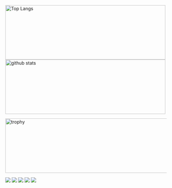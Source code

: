 <p align="left"> 
  <img alt="Top Langs" width="500" height="170" src="https://github-readme-stats.vercel.app/api/top-langs/?username=Keito777&layout=compact&show_icons=true&theme=maroongold" />
  <img alt="github stats" width="500" height="170" src="https://github-readme-stats.vercel.app/api?username=Keito777&theme=outrun&show_icons=ture" />
</p>

<img alt="trophy" width=1007 height=170 src="https://github-profile-trophy.vercel.app/?username=Keito777&theme=onedark&row=1)](https://github.com/ryo-ma/github-profile-trophy">

![](https://github-profile-summary-cards.vercel.app/api/cards/profile-details?username=Keito777&theme=monokai)
![](https://github-profile-summary-cards.vercel.app/api/cards/repos-per-language?username=Keito777&theme=dracula)
![](https://github-profile-summary-cards.vercel.app/api/cards/most-commit-language?username=Keito777&theme=solarized_dark)
![](https://github-profile-summary-cards.vercel.app/api/cards/stats?username=Keito777&theme=solarized_dark)
![](https://github-profile-summary-cards.vercel.app/api/cards/productive-time?username=Keito777&theme=dracula)
